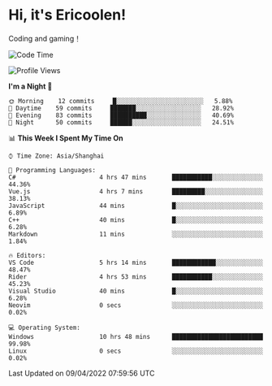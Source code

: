 # Hi, it's Ericoolen!
Coding and gaming！

<!--START_SECTION:waka-->
![Code Time](http://img.shields.io/badge/Code%20Time-202%20hrs%2040%20mins-blue)

![Profile Views](http://img.shields.io/badge/Profile%20Views-3-blue)

**I'm a Night 🦉** 

```text
🌞 Morning    12 commits     █░░░░░░░░░░░░░░░░░░░░░░░░   5.88% 
🌆 Daytime    59 commits     ███████░░░░░░░░░░░░░░░░░░   28.92% 
🌃 Evening    83 commits     ██████████░░░░░░░░░░░░░░░   40.69% 
🌙 Night      50 commits     ██████░░░░░░░░░░░░░░░░░░░   24.51%

```


📊 **This Week I Spent My Time On** 

```text
⌚︎ Time Zone: Asia/Shanghai

💬 Programming Languages: 
C#                       4 hrs 47 mins       ███████████░░░░░░░░░░░░░░   44.36% 
Vue.js                   4 hrs 7 mins        █████████░░░░░░░░░░░░░░░░   38.13% 
JavaScript               44 mins             █░░░░░░░░░░░░░░░░░░░░░░░░   6.89% 
C++                      40 mins             █░░░░░░░░░░░░░░░░░░░░░░░░   6.28% 
Markdown                 11 mins             ░░░░░░░░░░░░░░░░░░░░░░░░░   1.84%

🔥 Editors: 
VS Code                  5 hrs 14 mins       ████████████░░░░░░░░░░░░░   48.47% 
Rider                    4 hrs 53 mins       ███████████░░░░░░░░░░░░░░   45.23% 
Visual Studio            40 mins             █░░░░░░░░░░░░░░░░░░░░░░░░   6.28% 
Neovim                   0 secs              ░░░░░░░░░░░░░░░░░░░░░░░░░   0.02%

💻 Operating System: 
Windows                  10 hrs 48 mins      █████████████████████████   99.98% 
Linux                    0 secs              ░░░░░░░░░░░░░░░░░░░░░░░░░   0.02%

```


 Last Updated on 09/04/2022 07:59:56 UTC
<!--END_SECTION:waka-->

